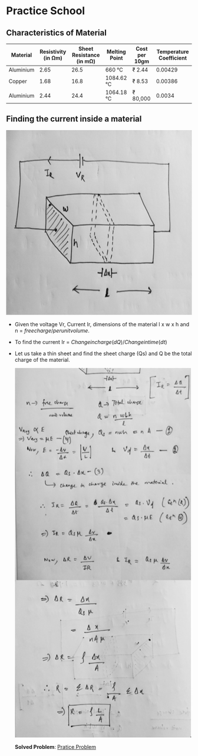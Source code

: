 # Practice School

## Characteristics of Material

| Material  | Resistivity (in &#8486;m) | Sheet Resistance (in m&#8486;) | Melting Point | Cost per 10gm | Temperature Coefficient |
| - | - | - | - | - | - |
| Aluminium  | 2.65 | 26.5 | 660 &#8451; | &#8377; 2.44 | 0.00429 |
| Copper  | 1.68 | 16.8 | 1084.62 &#8451; | &#8377; 8.53 | 0.00386 |
| Aluminium  | 2.44 | 24.4 | 1064.18 &#8451; | &#8377; 80,000 | 0.0034 |

## Finding the current inside a material

<img src="docs/1.jpg" alt="Diagram" width="800" height="500">
 
- Given the voltage Vr, Current Ir, dimensions of the material l x w x h and n = $free charge/per unit volume$.
- To find the current Ir = $Change in charge(dQ) / Change in time (dt)$
- Let us take a thin sheet and find the sheet charge (Qs) and Q be the total charge of the material.

  <img src="docs/2.jpg" alt="Diagram" width="800" height="1000">

  **Solved Problem**: [Pratice Problem](https://www.dropbox.com/scl/fi/akw1igk4q6rrtgzgmkp31/Hw-Qsn-1.pdf?rlkey=te8vz28qz29p8hrgksnzqi85p&st=g9kje02g&dl=0)
